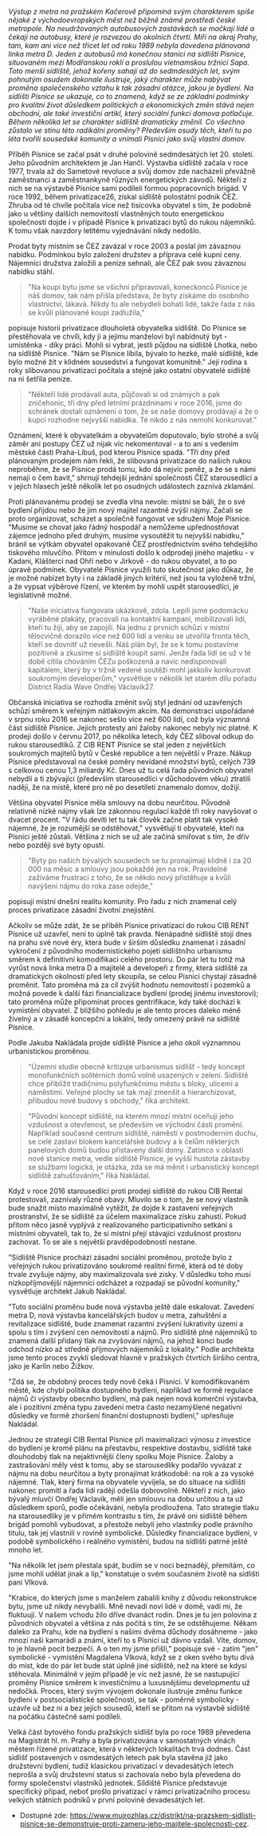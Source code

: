 _Výstup z metra na pražském Kačerově připomíná svým charakterem spíše nějaké z východoevropských měst než běžně známé prostředí české metropole. Na neudržovaných autobusových zastávkách se mačkají lidé a čekají na autobusy, které je rozvezou do okolních čtvrtí. Míří na okraj Prahy, tam, kam ani více než třicet let od roku 1989 nebyla dovedena plánovaná linka metra D. Jeden z autobusů má konečnou stanici na sídlišti Písnice, situovaném mezi Modřanskou roklí a proslulou vietnamskou tržnicí Sapa. Toto menší sídliště, jehož kořeny sahají až do sedmdesátých let, svým pohnutým osudem dokonale ilustruje, jaký charakter může nabývat proměna společenského vztahu k tak zásadní otázce, jakou je bydlení. Na sídlišti Písnice se ukazuje, co to znamená, když se ze základní podmínky pro kvalitní život důsledkem politických a ekonomických změn stává nejen obchodní, ale také investiční artikl, který sociální funkci domova potlačuje. Během několika let se charakter sídliště dramaticky změnil. Co všechno zůstalo ve stínu této radikální proměny? Především osudy těch, kteří tu po léta tvořili sousedské komunity a vnímali Písnici jako svůj vlastní domov._

Příběh Písnice se začal psát v druhé polovině sedmdesátých let 20. století. Jeho původním architektem je Jan Hančl. Výstavba sídliště začala v roce 1977, trvala až do Sametové revoluce a svůj domov zde nacházeli převážně zaměstnanci a zaměstnankyně různých energetických závodů. Někteří z nich se na výstavbě Písnice sami podíleli formou popracovních brigád. V roce 1992, během privatizace26, získal sídliště polostátní podnik ČEZ. Zhruba od té chvíle počítala více než tisícovka obyvatel s tím, že podobně jako u většiny dalších nemovitostí vlastněných touto energetickou společností dojde i v případě Písnice k privatizaci bytů do rukou nájemníků. K tomu však navzdory letitému vyjednávání nikdy nedošlo.

Prodat byty místním se ČEZ zavázal v roce 2003 a poslal jim závaznou nabídku. Podmínkou bylo založení družstev a příprava celé kupní ceny. Nájemníci družstva založili a peníze sehnali, ale ČEZ pak svou závaznou nabídku stáhl.

> "Na koupi bytu jsme se všichni připravovali, koneckonců Písnice je náš domov, tak nám přišla představa, že byty získáme do osobního vlastnictví, lákavá. Nikdy tu ale nebydleli bohatí lidé, takže řada z nás se kvůli plánované koupi zadlužila,"

popisuje historii privatizace dlouholetá obyvatelka sídliště. Do Písnice se přestěhovala ve chvíli, kdy jí a jejímu manželovi byl nabídnutý byt - umístěnka - díky práci. Mohli si vybrat, jestli půjdou na sídliště Lhotka, nebo na sídliště Písnice. "Nám se Písnice líbila, bývalo to hezké, malé sídliště, kde bylo možné žít v klidném sousedství a fungovat komunitně." Její rodina s roky slibovanou privatizací počítala a stejně jako ostatní obyvatelé sídliště na ni šetřila peníze.

> "Někteří lidé prodávali auta, půjčovali si od známých a pak zničehonic, tři dny před letními prázdninami v roce 2016, jsme do schránek dostali oznámení o tom, že se naše domovy prodávají a že o kupci rozhodne nejvyšší nabídka. Té nikdo z nás nemohl konkurovat."

Oznámení, které k obyvatelkám a obyvatelům doputovalo, bylo strohé a svůj záměr ani postupy ČEZ už nijak víc nekomentoval - a to ani s vedením městské části Praha-Libuš, pod kterou Písnice spadá. "Tři dny před plánovaným prodejem nám řekli, že slibovaná privatizace do našich rukou neproběhne, že se Písnice prodá tomu, kdo dá nejvíc peněz, a že se s námi nemají o čem bavit," shrnují tehdejší jednání společnosti ČEZ starousedlíci a v jejich hlasech ještě několik let po osudných událostech zaznívá zklamání.

Proti plánovanému prodeji se zvedla vlna nevole: místní se báli, že o své bydlení přijdou nebo že jim nový majitel razantně zvýší nájmy. Začali se proto organizovat, scházet a společně fungovat ve sdružení Moje Písnice. "Musíme se chovat jako řádný hospodář a nemůžeme upřednostňovat zájemce jednoho před druhým, musíme vysoutěžit tu nejvyšší nabídku," bránil se výtkám obyvatel opakovaně ČEZ prostřednictvím svého tehdejšího tiskového mluvčího. Přitom v minulosti došlo k odprodeji jiného majetku - v Kadani, Klášterci nad Ohří nebo v Jirkově - do rukou obyvatel, a to po úpravě podmínek. Obyvatelé Písnice využili tuto skutečnost jako důkaz, že je možné nabízet byty i na základě jiných kritérií, než jsou ta vyloženě tržní, a že vypsat výběrové řízení, ve kterém by mohli uspět starousedlíci, je legislativně možné.

> "Naše iniciativa fungovala ukázkově, zdola. Lepili jsme podomácku vyráběné plakáty, pracovali na kontaktní kampani, mobilizovali lidi, kteří tu žijí, aby se zapojili. Na jednu z prvních schůzí v místní tělocvičně dorazilo více než 600 lidí a venku se utvořila fronta těch, kteří se dovnitř už nevešli. Náš plán byl, že se k tomu postavíme pozitivně a zkusíme si sídliště koupit sami. Jenže řada lidí se už v té době cítila chováním ČEZu poškozená a navíc nedisponovali kapitálem, který by v tržně vedené soutěži mohl jakkoliv konkurovat soukromým developerům,"
> vysvětluje v několik let starém dílu pořadu District Radia Wave Ondřej Václavík27.

Občanská iniciativa se rozhodla změnit svůj styl jednání od uzavřených schůzí směrem k veřejným nátlakovým akcím. Na demonstraci uspořádané v srpnu roku 2016 se nakonec sešlo více než 600 lidí, což byla významná část sídliště Písnice. Jejich protesty ani žaloby nakonec nebyly nic platné. K prodeji došlo v červnu 2017, po několika letech, kdy ČEZ sliboval odkup do rukou starousedlíků. Z CIB RENT Písnice se stal jeden z největších soukromých majitelů bytů v České republice a ten největší v Praze. Nákup Písnice představoval na české poměry nevídané množství bytů, celých 739 s celkovou cenou 1,3 miliardy Kč. Dnes už tu celá řada původních obyvatel nebydlí a ti zbývající (především starousedlíci v důchodovém věku) ztratili naději, že na místě, které pro ně po desetiletí znamenalo domov, dožijí.

Většina obyvatel Písnice měla smlouvy na dobu neurčitou. Původně relativně nízké nájmy však lze zákonnou regulací každé tři roky navyšovat o dvacet procent. "V řádu devíti let tu tak člověk začne platit tak vysoké nájemné, že je rozumější se odstěhovat," vysvětlují ti obyvatelé, kteří na Písnici ještě zůstali. Většina z nich se už ale začíná smiřovat s tím, že dřív nebo později své byty opustí.

> "Byty po našich bývalých sousedech se tu pronajímají klidně i za 20 000 na měsíc a smlouvy jsou pokaždé jen na rok. Pravidelně zažíváme frustraci z toho, že se někdo nový přistěhuje a kvůli navýšení nájmu do roka zase odejde,"

popisují místní dnešní realitu komunity. Pro řadu z nich znamenal celý proces privatizace zásadní životní znejistění.

Ačkoliv se může zdát, že se příběh Písnice privatizací do rukou CIB RENT Písnice už uzavřel, není to úplně tak pravda. Nenápadné sídliště stojí dnes na prahu své nové éry, která bude v širším důsledku znamenat i zásadní vykročení z původního modernistického pojetí sídlištního urbanismu směrem k definitivní komodifikaci celého prostoru. Do pár let tu totiž má vyrůst nová linka metra D a majitelé a developeři z firmy, která sídliště za dramatických okolností před lety skoupila, se celou Písnici chystají zásadně proměnit. Tato proměna má za cíl zvýšit hodnotu nemovitostí i pozemků a možná povede k další fázi financializace bydlení (prodej jinému investorovi); tato proměna může připomínat proces gentrifikace, kdy také dochází k vymístění obyvatel. Z bližšího pohledu je ale tento proces daleko méně živelný a v zásadě koncepční a lokální, tedy omezený právě na sídliště Písnice.

Podle Jakuba Nakládala projde sídliště Písnice a jeho okolí významnou urbanistickou proměnou.

> "Územní studie obecně kritizuje urbanismus sídlišť - tedy koncept monofunkčních solitérních domů volně usazených v zeleni. Sídliště chce přiblížit tradičnímu polyfunkčnímu městu s bloky, ulicemi a náměstími. Veřejné plochy se tak mají zmenšit a hierarchizovat, přibudou nové budovy s obchody,"
> říká architekt.

> "Původní koncept sídliště, na kterém mnozí místní oceňují jeho vzdušnost a otevřenost, se především ve východní části promění. Například současné centrum sídliště, náměstí v postmoderním duchu, se celé zastaví blokem kancelářské budovy a k čelům některých panelových domů budou přistaveny další domy. Zatímco v oblasti nové stanice metra, vedle sídliště Písnice, je vyšší hustota zástavby se službami logická, je otázka, zda se má měnit i urbanistický koncept sídliště zahušťováním,"
> říká Nakládal.

Když v roce 2016 starousedlíci proti prodeji sídliště do rukou CIB Rental protestovali, zaznívaly různé obavy. Mluvilo se o tom, že se nový vlastník bude snažit místo maximálně vytěžit, že dojde k zastavení veřejných prostranství, že se sídliště za účelem maximalizace zisku zahustí. Pokud přitom něco jasně vyplývá z realizovaného participativního setkání s místními obyvateli, tak to, že si místní přejí stávající vzdušnost prostoru zachovat. To se ale s největší pravděpodobností nestane.

"Sídliště Písnice prochází zásadní sociální proměnou, protože bylo z veřejných rukou privatizováno soukromé realitní firmě, která od té doby trvale zvyšuje nájmy, aby maximalizovala své zisky. V důsledku toho musí nízkopříjmovější nájemníci odcházet a rozpadají se původní komunity,"
vysvětluje architekt Jakub Nakládal.

"Tuto sociální proměnu bude nová výstavba ještě dále eskalovat. Zavedení metra D, nová výstavba kancelářských budov u metra, zahuštění a revitalizace sídliště, bude znamenat razantní zvýšení lukrativity území a spolu s tím i zvýšení cen nemovitostí a nájmů. Pro sídliště plné nájemníků to znamená další přidaný tlak na zvyšování nájmů, na jehož konci bude odchod nízko až středně příjmových nájemníků z lokality."
Podle architekta jsme tento proces zvyklí sledovat hlavně v pražských čtvrtích širšího centra, jako je Karlín nebo Žižkov.

"Zdá se, že obdobný proces tedy nově čeká i Písnici. V komodifikovaném městě, kde chybí politika dostupného bydlení, například ve formě regulace nájmů či výstavby obecního bydlení, má pak nejen nová komerční výstavba, ale i pozitivní změna typu zavedení metra často nezamýšlené negativní důsledky ve formě zhoršení finanční dostupnosti bydlení,"
upřesňuje Nakládal.

Jednou ze strategií CIB Rental Písnice při maximalizaci výnosu z investice do bydlení je kromě plánu na přestavbu, respektive dostavbu, sídliště také dlouhodobý tlak na nejaktivnější členy spolku Moje Písnice. Žaloby a zastrašování měly vést k tomu, aby se starousedlíky podařilo vyvázat z nájmu na dobu neurčitou a byty pronajímat krátkodobě: na rok a za vysoké nájemné. Tlak, který firma na obyvatele vyvíjela, se do situace na sídlišti nakonec promítl a řada lidí raději odešla dobrovolně. Někteří z nich, jako bývalý mluvčí Ondřej Václavík, měli jen smlouvu na dobu určitou a ta už důsledkem sporů, podle očekávání, nebyla prodloužena. Tato strategie tlaku na starousedlíky je v přímém kontrastu s tím, že právě oni sídliště během brigád pomohli vybudovat, a přestože nebyli jeho vlastníky podle právního titulu, tak jej vlastnili v rovině symbolické. Důsledky financializace bydlení, v podobě symbolického i reálného vymístění, budou na sídlišti patrné ještě mnoho let.

"Na několik let jsem přestala spát, budím se v noci beznadějí, přemítám, co jsme mohli udělat jinak a líp,"
konstatuje o svém současném životě na sídlišti paní Vlková.

"Krabice, do kterých jsme s manželem zabalili knihy z důvodu rekonstrukce bytu, jsme už nikdy nevybalili. Mně nevadí noví lidé v domě, vadí mi, že fluktuují. V našem vchodu žilo dříve dvanáct rodin. Dnes je tu jen polovina z původních obyvatel a většina z nás počítá s tím, že se odstěhujeme. Někam daleko za Prahu, kde na bydlení s našimi dvěma důchody dosáhneme - jako mnozí naši kamarádi a známí, kteří to s Písnicí už dávno vzdali. Víte, domov, to je hlavně pocit bezpečí. A o ten my jsme přišli,"
popisuje své - zatím "jen" symbolické - vymístění Magdalena Vlková, když se z oken svého bytu dívá do míst, kde do pár let bude stát úplně jiné sídliště, než na které se kdysi stěhovala. Minimálně v jejím případě je víc než jasné, že se nastupující proměny Písnice směrem k investičnímu a luxusnějšímu developmentu už nedočká. Proces, který svým vývojem dokonale ilustruje změnu funkce bydlení v postsocialistické společnosti, se tak - poměrně symbolicky - uzavře už bez ní a bez jejích sousedů, kteří se přitom na výstavbě sídliště na počátku částečně sami podíleli.

Velká část bytového fondu pražských sídlišť byla po roce 1989 převedena na Magistrát hl. m. Prahy a byla privatizována v samostatných vlnách městem řízené privatizace, která v některých lokalitách trvá dodnes. Část sídlišť postavených v osmdesátých letech pak byla stavěna již jako družstevní bydlení, tudíž klasickou privatizací v devadesátých letech neprošla a svůj družstevní status si zachovala nebo byla převedena do formy společenství vlastníků jednotek. Síldiště Písnice představuje specifický případ, neboť prošlo privatizací v rámci privatizačního procesu velkých státních podniků v první polovině devadesátých let.

- Dostupné zde: https://www.mujrozhlas.cz/distrikt/na-prazskem-sidlisti-pisnice-se-demonstruje-proti-zameru-jeho-majitele-spolecnosti-cez.
